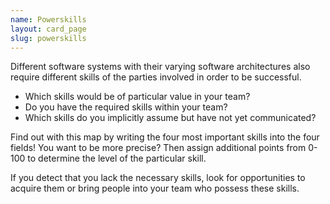```yaml
---
name: Powerskills
layout: card_page
slug: powerskills
---
```

Different software systems with their varying software architectures also require different skills of the parties involved in order to be successful.

- Which skills would be of particular value in your team?
- Do you have the required skills within your team?
- Which skills do you implicitly assume but have not yet communicated?

Find out with this map by writing the four most important skills into the four fields! You want to be more precise? Then assign additional points from 0-100 to determine the level of the particular skill.

If you detect that you lack the necessary skills, look for opportunities to acquire them or bring people into your team who possess these skills.